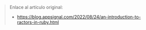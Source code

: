 
> Enlace al artículo original:
> * https://blog.appsignal.com/2022/08/24/an-introduction-to-ractors-in-ruby.html

